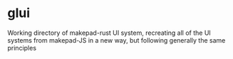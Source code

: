 # glui
Working directory of makepad-rust UI system, recreating all of the UI systems from makepad-JS in a new way, but following generally the same principles
